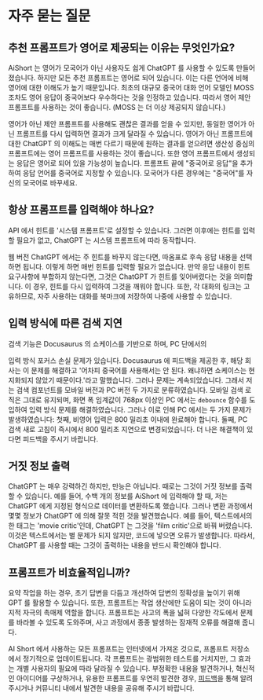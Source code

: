 # 자주 묻는 질문

## 추천 프롬프트가 영어로 제공되는 이유는 무엇인가요?

AiShort 는 영어가 모국어가 아닌 사용자도 쉽게 ChatGPT 를 사용할 수 있도록 만들어졌습니다. 하지만 모든 추천 프롬프트는 영어로 되어 있습니다. 이는 다른 언어에 비해 영어에 대한 이해도가 높기 때문입니다. 최초의 대규모 중국어 대화 언어 모델인 MOSS 조차도 영어 응답이 중국어보다 우수하다는 것을 인정하고 있습니다. 따라서 영어 제안 프롬프트를 사용하는 것이 좋습니다. (MOSS 는 더 이상 제공되지 않습니다.)

영어가 아닌 제안 프롬프트를 사용해도 괜찮은 결과를 얻을 수 있지만, 동일한 영어가 아닌 프롬프트를 다시 입력하면 결과가 크게 달라질 수 있습니다. 영어가 아닌 프롬프트에 대한 ChatGPT 의 이해도는 매번 다르기 때문에 원하는 결과를 얻으려면 생산성 중심의 프롬프트에는 영어 프롬프트를 사용하는 것이 좋습니다. 또한 영어 프롬프트에서 생성되는 응답은 영어로 되어 있을 가능성이 높습니다. 프롬프트 끝에 "중국어로 응답"을 추가하여 응답 언어를 중국어로 지정할 수 있습니다. 모국어가 다른 경우에는 "중국어"를 자신의 모국어로 바꾸세요.

## 항상 프롬프트를 입력해야 하나요?

API 에서 힌트를 '시스템 프롬프트'로 설정할 수 있습니다. 그러면 이후에는 힌트를 입력할 필요가 없고, ChatGPT 는 시스템 프롬프트에 따라 동작합니다.

웹 버전 ChatGPT 에서는 주 힌트를 바꾸지 않는다면, 따옴표로 후속 응답 내용을 선택하면 됩니다. 이렇게 하면 매번 힌트를 입력할 필요가 없습니다. 만약 응답 내용이 힌트 요구사항에 부합하지 않는다면, 그것은 ChatGPT 가 힌트를 잊어버렸다는 것을 의미합니다. 이 경우, 힌트를 다시 입력하여 그것을 깨워야 합니다. 또한, 각 대화의 링크는 고유하므로, 자주 사용하는 대화를 북마크에 저장하여 나중에 사용할 수 있습니다.

## 입력 방식에 따른 검색 지연

검색 기능은 Docusaurus 의 쇼케이스를 기반으로 하며, PC 단에서의

 입력 방식 포커스 손실 문제가 있습니다. Docusaurus 에 피드백을 제공한 후, 해당 회사는 이 문제를 해결하고 '어차피 중국어를 사용해서는 안 된다. 왜냐하면 쇼케이스는 현지화되지 않았기 때문이다.'라고 말했습니다. 그러나 문제는 계속되었습니다. 그래서 저는 검색 컴포넌트를 모바일 버전과 PC 버전 두 가지로 분류하였습니다. 모바일 검색 로직은 그대로 유지되며, 화면 폭 임계값이 768px 이상인 PC 에서는 `debounce` 함수를 도입하여 입력 방식 문제를 해결하였습니다. 그러나 이로 인해 PC 에서는 두 가지 문제가 발생하였습니다: 첫째, 비영어 입력은 800 밀리초 이내에 완료해야 합니다. 둘째, PC 검색 새로 고침이 즉시에서 800 밀리초 지연으로 변경되었습니다. 더 나은 해결책이 있다면 피드백을 주시기 바랍니다.

## 거짓 정보 출력

ChatGPT 는 매우 강력하긴 하지만, 만능은 아닙니다. 때로는 그것이 거짓 정보를 출력할 수 있습니다. 예를 들어, 수백 개의 정보를 AiShort 에 입력해야 할 때, 저는 ChatGPT 에게 지정된 형식으로 데이터를 변환하도록 했습니다. 그러나 변환 과정에서 몇몇 정보가 ChatGPT 에 의해 잘못 적힌 것을 발견했습니다. 예를 들어, 텍스트에서의 한 태그는 'movie critic'인데, ChatGPT 는 그것을 'film critic'으로 바꿔 버렸습니다. 이것은 텍스트에서는 별 문제가 되지 않지만, 코드에 넣으면 오류가 발생합니다. 따라서, ChatGPT 를 사용할 때는 그것이 출력하는 내용을 반드시 확인해야 합니다.

## 프롬프트가 비효율적입니까?

요약 작업을 하는 경우, 초기 답변을 다듬고 개선하여 답변의 정확성을 높이기 위해 GPT 를 활용할 수 있습니다. 또한, 프롬프트는 작업 생산에만 도움이 되는 것이 아니라 지적 자극의 촉매제 역할을 합니다. 프롬프트는 사고의 폭을 넓혀 다양한 각도에서 문제를 바라볼 수 있도록 도와주며, 사고 과정에서 종종 발생하는 잠재적 오류를 해결해 줍니다.

AI Short 에서 사용하는 모든 프롬프트는 인터넷에서 가져온 것으로, 프롬프트 저장소에서 정기적으로 업데이트됩니다. 각 프롬프트는 광범위한 테스트를 거치지만, 그 효과는 개별 사용자의 필요에 따라 달라질 수 있습니다. 부정확한 내용을 발견하거나, 혁신적인 아이디어를 구상하거나, 유용한 프롬프트를 우연히 발견한 경우, [피드백](/feedback)을 통해 알려주시거나 커뮤니티 내에서 발견한 내용을 공유해 주시기 바랍니다.
